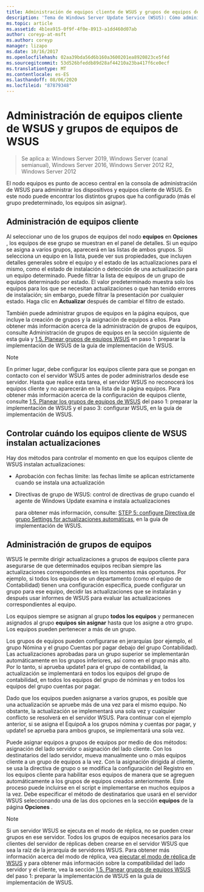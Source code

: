```yaml
---
title: Administración de equipos cliente de WSUS y grupos de equipos de WSUS
description: 'Tema de Windows Server Update Service (WSUS): Cómo administrar equipos cliente y grupos'
ms.topic: article
ms.assetid: 4b1ea915-0f9f-4f0e-8913-a1dd460d07ab
author: coreyp-at-msft
ms.author: coreyp
manager: lizapo
ms.date: 10/16/2017
ms.openlocfilehash: 02aa39bda56d6b160a3600201ea8920823ce5f4d
ms.sourcegitcommit: 53d526bfeddb89d28af44210a23ba417f6ce0ecf
ms.translationtype: MT
ms.contentlocale: es-ES
ms.lasthandoff: 08/06/2020
ms.locfileid: "87879348"
---
```

# <a name="managing-wsus-client-computers-and-wsus-computer-groups"></a>Administración de equipos cliente de WSUS y grupos de equipos de WSUS

>Se aplica a: Windows Server 2019, Windows Server (canal semianual), Windows Server 2016, Windows Server 2012 R2, Windows Server 2012

El nodo equipos es punto de acceso central en la consola de administración de WSUS para administrar los dispositivos y equipos cliente de WSUS. En este nodo puede encontrar los distintos grupos que ha configurado (más el grupo predeterminado, los equipos sin asignar).

## <a name="managing-client-computers"></a>Administración de equipos cliente
Al seleccionar uno de los grupos de equipos del nodo **equipos** en **Opciones** , los equipos de ese grupo se muestran en el panel de detalles. Si un equipo se asigna a varios grupos, aparecerá en las listas de ambos grupos. Si selecciona un equipo en la lista, puede ver sus propiedades, que incluyen detalles generales sobre el equipo y el estado de las actualizaciones para el mismo, como el estado de instalación o detección de una actualización para un equipo determinado. Puede filtrar la lista de equipos de un grupo de equipos determinado por estado. El valor predeterminado muestra solo los equipos para los que se necesitan actualizaciones o que han tenido errores de instalación; sin embargo, puede filtrar la presentación por cualquier estado. Haga clic en **Actualizar** después de cambiar el filtro de estado.

También puede administrar grupos de equipos en la página equipos, que incluye la creación de grupos y la asignación de equipos a ellos. Para obtener más información acerca de la administración de grupos de equipos, consulte Administración de grupos de equipos en la sección siguiente de esta guía y [1,5. Planear grupos de equipos WSUS](../plan/plan-your-wsus-deployment.md#15-plan-wsus-computer-groups) en paso 1: preparar la implementación de WSUS de la guía de implementación de WSUS.

> [!NOTE]
> En primer lugar, debe configurar los equipos cliente para que se pongan en contacto con el servidor WSUS antes de poder administrarlos desde ese servidor. Hasta que realice esta tarea, el servidor WSUS no reconocerá los equipos cliente y no aparecerán en la lista de la página equipos. Para obtener más información acerca de la configuración de equipos cliente, consulte [1,5. Planear los grupos de equipos de WSUS](../plan/plan-your-wsus-deployment.md#15-plan-wsus-computer-groups) del paso 1: preparar la implementación de WSUS y el paso 3: configurar WSUS, en la guía de implementación de WSUS.

## <a name="controlling-when-wsus-client-computers-install-updates"></a>Controlar cuándo los equipos cliente de WSUS instalan actualizaciones
Hay dos métodos para controlar el momento en que los equipos cliente de WSUS instalan actualizaciones:

-   Aprobación con fechas límite: las fechas límite se aplican estrictamente cuando se instala una actualización

-   Directivas de grupo de WSUS: control de directivas de grupo cuando el agente de Windows Update examina e instala actualizaciones

    para obtener más información, consulte: [STEP 5: configure Directiva de grupo Settings for actualizaciones automáticas](../deploy/4-configure-group-policy-settings-for-automatic-updates.md), en la guía de implementación de WSUS.

## <a name="managing-computer-groups"></a>Administración de grupos de equipos
WSUS le permite dirigir actualizaciones a grupos de equipos cliente para asegurarse de que determinados equipos reciban siempre las actualizaciones correspondientes en los momentos más oportunos. Por ejemplo, si todos los equipos de un departamento (como el equipo de Contabilidad) tienen una configuración específica, puede configurar un grupo para ese equipo, decidir las actualizaciones que se instalarán y después usar informes de WSUS para evaluar las actualizaciones correspondientes al equipo.

Los equipos siempre se asignan al grupo **todos los equipos** y permanecen asignados al grupo **equipos sin asignar** hasta que los asigne a otro grupo. Los equipos pueden pertenecer a más de un grupo.

Los grupos de equipos pueden configurarse en jerarquías (por ejemplo, el grupo Nómina y el grupo Cuentas por pagar debajo del grupo Contabilidad). Las actualizaciones aprobadas para un grupo superior se implementarán automáticamente en los grupos inferiores, así como en el grupo más alto. Por lo tanto, si aprueba update1 para el grupo de contabilidad, la actualización se implementará en todos los equipos del grupo de contabilidad, en todos los equipos del grupo de nóminas y en todos los equipos del grupo cuentas por pagar.

Dado que los equipos pueden asignarse a varios grupos, es posible que una actualización se apruebe más de una vez para el mismo equipo. No obstante, la actualización se implementará una sola vez y cualquier conflicto se resolverá en el servidor WSUS. Para continuar con el ejemplo anterior, si se asigna el EquipoA a los grupos nómina y cuentas por pagar, y update1 se aprueba para ambos grupos, se implementará una sola vez.

Puede asignar equipos a grupos de equipos por medio de dos métodos: asignación del lado servidor o asignación del lado cliente. Con los destinatarios del lado servidor, mueva manualmente uno o más equipos cliente a un grupo de equipos a la vez. Con la asignación dirigida al cliente, se usa la directiva de grupo o se modifica la configuración del Registro en los equipos cliente para habilitar esos equipos de manera que se agreguen automáticamente a los grupos de equipos creados anteriormente. Este proceso puede incluirse en el script e implementarse en muchos equipos a la vez. Debe especificar el método de destinatarios que usará en el servidor WSUS seleccionando una de las dos opciones en la sección **equipos** de la página **Opciones** .

> [!NOTE]
> Si un servidor WSUS se ejecuta en el modo de réplica, no se pueden crear grupos en ese servidor. Todos los grupos de equipos necesarios para los clientes del servidor de réplicas deben crearse en el servidor WSUS que sea la raíz de la jerarquía de servidores WSUS. Para obtener más información acerca del modo de réplica, vea [ejecutar el modo de réplica de WSUS](running-wsus-replica-mode.md) y para obtener más información sobre la compatibilidad del lado servidor y el cliente, vea la sección [1,5. Planear grupos de equipos WSUS](../plan/plan-your-wsus-deployment.md#15-plan-wsus-computer-groups) del paso 1: preparar la implementación de WSUS en la guía de implementación de WSUS.


